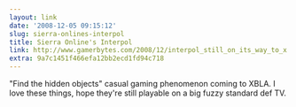 ```yaml
---
layout: link
date: '2008-12-05 09:15:12'
slug: sierra-onlines-interpol
title: Sierra Online's Interpol
link: http://www.gamerbytes.com/2008/12/interpol_still_on_its_way_to_x.php
extra: 9a7c1451f466efa12bb2ecd1fd94c718
---
```


"Find the hidden objects" casual gaming phenomenon coming to XBLA. I love these things, hope they're still playable on a big fuzzy standard def TV.